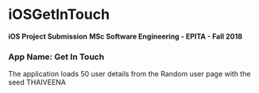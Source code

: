 # iOSGetInTouch

**iOS Project Submission** 
**MSc Software Engineering - EPITA - Fall 2018**

### App Name: Get In Touch ####

The application loads 50 user details from the Random user page with the seed THAIVEENA
